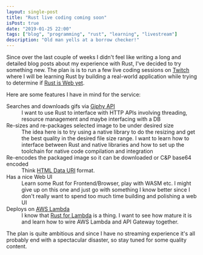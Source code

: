 ```yaml
---
layout: single-post
title: "Rust live coding coming soon"
isPost: true
date: "2019-01-25 22:00"
tags: ["blog", "programming", "rust", "learning", "livestream"]
description: "Old man yells at a borrow checker!"
---
```


Since over the last couple of weeks I didn't feel like writing a long and
detailed blog posts about my experience with Rust, I've decided to
try something new. The plan is is to run a few live coding sessions on 
[Twitch](https://www.twitch.tv/derpusherpowsky) where I will be
learning Rust by building a real-world application while trying to determine
if [Rust is Web yet](http://www.arewewebyet.org/).

Here are some features I have in mind for the service:

<dl>
  <dt>Searches and downloads gifs via <a href="https://developers.giphy.com/docs/">Giphy API</a></dt>
  <dd>
    I want to use Rust to interface with HTTP APIs involving threading, resource management and
    maybe interfacing with a DB
  </dd>

  <dt>Re-sizes and re-packages selected image to be under desired size</dt>
  <dd>
    The idea here is to try using a native library to do the resizing and get the best quality
    in the desired file size range. I want to learn how to interface between Rust and native
    libraries and how to set up the toolchain for native code compilation and integration
  </dd>

  <dt>Re-encodes the packaged image so it can be downloaded or C&P base64 encoded</dt>
  <dd>
    Think <a href="https://developer.mozilla.org/en-US/docs/Web/HTTP/Basics_of_HTTP/Data_URIs">HTML Data URI</a> format.
  </dd>

  <dt>Has a nice Web UI</dt>
  <dd>
    Learn some Rust for Frontend/Browser, play with WASM etc. I might give up on this one and just
    go with something I know better since I don't really want to spend too much time building and
    polishing a web UI
  </dd>

  <dt>Deploys on <a href="https://aws.amazon.com/lambda/">AWS Lambda</a></dt>
  <dd>
    I know that <a href="https://aws.amazon.com/blogs/opensource/rust-runtime-for-aws-lambda/">Rust for Lambda</a> is a thing.
    I want to see how mature it is and learn how to wire AWS Lambda and API Gateway together.
  </dd>
</dl>

The plan is quite ambitious and since I have no streaming experience it's all probably
end with a spectacular disaster, so stay tuned for some quality content.
